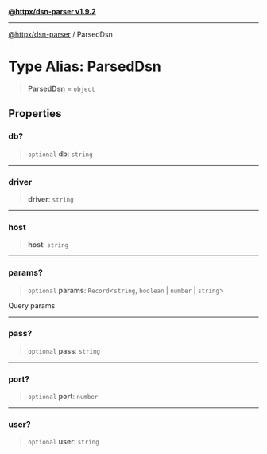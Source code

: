 [**@httpx/dsn-parser v1.9.2**](../README.md)

***

[@httpx/dsn-parser](../README.md) / ParsedDsn

# Type Alias: ParsedDsn

> **ParsedDsn** = `object`

## Properties

### db?

> `optional` **db**: `string`

***

### driver

> **driver**: `string`

***

### host

> **host**: `string`

***

### params?

> `optional` **params**: `Record`\<`string`, `boolean` \| `number` \| `string`\>

Query params

***

### pass?

> `optional` **pass**: `string`

***

### port?

> `optional` **port**: `number`

***

### user?

> `optional` **user**: `string`
